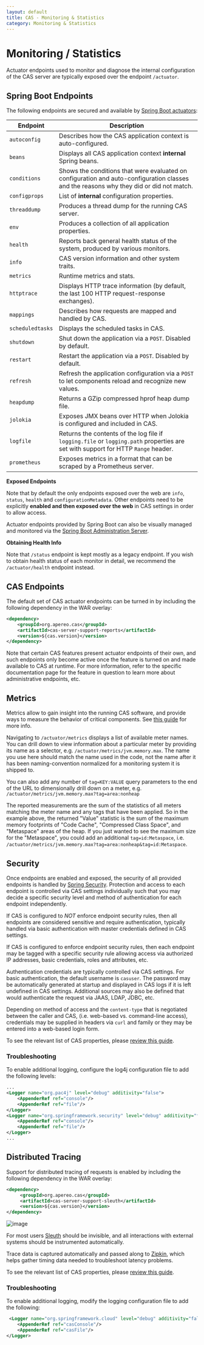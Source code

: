 ```yaml
---
layout: default
title: CAS - Monitoring & Statistics
category: Monitoring & Statistics
---
```


# Monitoring / Statistics

Actuator endpoints used to monitor and diagnose the internal configuration of the CAS server are typically exposed over the endpoint `/actuator`.

## Spring Boot Endpoints

The following endpoints are secured and available by [Spring Boot actuators](http://docs.spring.io/spring-boot/docs/current/reference/html/production-ready-endpoints.html):

| Endpoint         | Description                                                                                                                             |
| ---------------- | --------------------------------------------------------------------------------------------------------------------------------------- |
| `autoconfig`     | Describes how the CAS application context is auto-configured.                                                                           |
| `beans`          | Displays all CAS application context **internal** Spring beans.                                                                         |
| `conditions`     | Shows the conditions that were evaluated on configuration and auto-configuration classes and the reasons why they did or did not match. |
| `configprops`    | List of **internal** configuration properties.                                                                                          |
| `threaddump`     | Produces a thread dump for the running CAS server.                                                                                      |
| `env`            | Produces a collection of all application properties.                                                                                    |
| `health`         | Reports back general health status of the system, produced by various monitors.                                                         |
| `info`           | CAS version information and other system traits.                                                                                        |
| `metrics`        | Runtime metrics and stats.                                                                                                              |
| `httptrace`      | Displays HTTP trace information (by default, the last 100 HTTP request-response exchanges).                                             |
| `mappings`       | Describes how requests are mapped and handled by CAS.                                                                                   |
| `scheduledtasks` | Displays the scheduled tasks in CAS.                                                                                                    |
| `shutdown`       | Shut down the application via a `POST`. Disabled by default.                                                                            |
| `restart`        | Restart the application via a `POST`. Disabled by default.                                                                              |
| `refresh`        | Refresh the application configuration via a `POST` to let components reload and recognize new values.                                   |
| `heapdump`       | Returns a GZip compressed hprof heap dump file.                                                                                         |
| `jolokia`        | Exposes JMX beans over HTTP when Jolokia is configured and included in CAS.                                                             |
| `logfile`        | Returns the contents of the log file if `logging.file` or `logging.path` properties are set with support for HTTP `Range` header.       |
| `prometheus`     | Exposes metrics in a format that can be scraped by a Prometheus server.                                                                 |

<div class="alert alert-info"><strong>Exposed Endpoints</strong><p>
Note that by default the only endpoints exposed over the web are <code>info</code>, <code>status</code>, <code>health</code> and <code>configurationMetadata</code>.
Other endpoints need to be explicitly <strong>enabled and then exposed over the web</strong> in CAS settings in order to allow access.
</p></div>

Actuator endpoints provided by Spring Boot can also be visually managed and monitored via the [Spring Boot Administration Server](Configuring-Monitoring-Administration.html).
<div class="alert alert-info"><strong>Obtaining Health Info</strong><p>Note that <code>/status</code> endpoint is kept mostly 
as a legacy endpoint. If you wish to obtain health status of each monitor in detail, we recommend the <code>/actuator/health</code> endpoint instead.</p></div>

## CAS Endpoints

The default set of CAS actuator endpoints can be turned in by including the following dependency in the WAR overlay:

```xml
<dependency>
    <groupId>org.apereo.cas</groupId>
    <artifactId>cas-server-support-reports</artifactId>
    <version>${cas.version}</version>
</dependency>
```

Note that certain CAS features present actuator endpoints of their own, and such endpoints only become active once the feature is turned on and made available to CAS at runtime. For more information, refer to the specific documentation page for the feature in question to learn more about administrative endpoints, etc.

## Metrics

Metrics allow to gain insight into the running CAS software, and provide ways to measure the behavior of critical components. See [this guide](Configuring-Metrics.html) for more info.

Navigating to `/actuator/metrics` displays a list of available meter names. You can drill down to view information about a particular meter by providing its name as a selector, e.g. `/actuator/metrics/jvm.memory.max`.  The name you use here should match the name used in the code, not the name after it has been naming-convention normalized for a monitoring system it is shipped to.

You can also add any number of `tag=KEY:VALUE` query parameters to the end of the URL to dimensionally drill down on a meter, e.g. `/actuator/metrics/jvm.memory.max?tag=area:nonheap`

The reported measurements are the sum of the statistics of all meters matching the meter name and any tags that have been applied. So in the example above, the returned "Value" statistic is the sum of the maximum memory footprints of "Code Cache", "Compressed Class Space", and "Metaspace" areas of the heap. If you just wanted to see the maximum size for the "Metaspace", you could add an additional `tag=id:Metaspace`, i.e. `/actuator/metrics/jvm.memory.max?tag=area:nonheap&tag=id:Metaspace`.

## Security

Once endpoints are enabled and exposed, the security of all provided endpoints is handled by [Spring Security](https://spring.io/projects/spring-security). Protection and access to each endpoint is controlled via CAS settings individually such that you may decide a specific security level and method of authentication for each endpoint independently.

If CAS is configured to *NOT* enforce endpoint security rules, then all endpoints are considered sensitive and require authentication, typically handled via basic authentication with master credentials defined in CAS settings.

If CAS is configured to enforce endpoint security rules, then each endpoint may be tagged with a specific security rule allowing access via authorized IP addresses, basic credentials, roles and attributes, etc.

Authentication credentials are typically controlled via CAS settings. For basic authentication, the default username is `casuser`. The password may be automatically generated at startup and displayed in CAS logs if it is left undefined in CAS settings. Additional sources may also be defined that would authenticate the request via JAAS, LDAP, JDBC, etc.

Depending on method of access and the `content-type` that is negotiated between the caller and CAS, (i.e. web-based vs. command-line access), credentials may be supplied in headers via `curl` and family or they may be entered into a web-based login form.

To see the relevant list of CAS properties, please [review this guide](../configuration/Configuration-Properties.html#actuator-management-endpoints).

### Troubleshooting

To enable additional logging, configure the log4j configuration file to add the following levels:

```xml
...
<Logger name="org.pac4j" level="debug" additivity="false">
    <AppenderRef ref="console"/>
    <AppenderRef ref="file"/>
</Logger>
<Logger name="org.springframework.security" level="debug" additivity="false">
    <AppenderRef ref="console"/>
    <AppenderRef ref="file"/>
</Logger>
...
```

## Distributed Tracing

Support for distributed tracing of requests is enabled by including the following dependency in the WAR overlay:

```xml
<dependency>
     <groupId>org.apereo.cas</groupId>
     <artifactId>cas-server-support-sleuth</artifactId>
     <version>${cas.version}</version>
</dependency>
```

![image](https://cloud.githubusercontent.com/assets/1205228/24955152/8798ad9c-1f97-11e7-8b9d-fccc3c306c42.png)

For most users [Sleuth](https://cloud.spring.io/spring-cloud-sleuth/) should be invisible, and all interactions with external systems should be instrumented automatically.

Trace data is captured automatically and passed along to [Zipkin](https://github.com/openzipkin/zipkin), which helps gather timing data needed to troubleshoot latency problems.

To see the relevant list of CAS properties, please [review this guide](../configuration/Configuration-Properties.html#sleuth-distributed-tracing).

### Troubleshooting

To enable additional logging, modify the logging configuration file to add the following:

```xml
 <Logger name="org.springframework.cloud" level="debug" additivity="false">
    <AppenderRef ref="casConsole"/>
    <AppenderRef ref="casFile"/>
</Logger>
```


